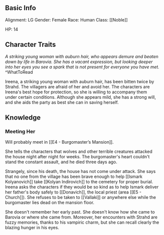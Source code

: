 ## Basic Info
Alignment: LG
Gender: Female
Race: Human
Class: [[Noble]]

HP: 14
## Character Traits

*A striking young woman with auburn hair, who appears demure and beaten down by life in Barovia. She has a vacant expression, but looking deeper into her eyes you see a spark that is not present for everyone you have met.*
^WhatToRead

Ireena, a striking young woman with auburn hair, has been bitten twice by Strahd. The villagers are afraid of her and avoid her. The characters are Ireena's best hope for protection, so she is willing to accompany them under certain conditions. Although she appears mild, she has a strong will, and she aids the party as best she can in saving herself. 
## Knowledge
### Meeting Her
Will probably meet in [[E4 - Burgomaster’s Mansion]].

She tells the characters that wolves and other terrible creatures attacked the house night after night for weeks. The burgomaster's heart couldn't stand the constant assault, and he died three days ago. 

Strangely, since his death, the house has not come under attack. She says that no one from the village has been brave enough to help [[Ismark Kolyanovich]] take [[Kolyan lndirovich]] to the cemetery for proper burial. Ireena asks the characters if they would be so kind as to help Ismark deliver her father's body safely to [[Donavich]], the local priest (area [[E5 - Church]]). She refuses to be taken to [[Vallaki]] or anywhere else while the burgomaster lies dead on the mansion floor.

She doesn't remember her early past. She doesn't know how she came to Barovia or where she came from. Moreover, her encounters with Strahd are fuzzy memories, thanks to his vampiric charm, but she can recall clearly the blazing hunger in his eyes. 
